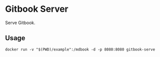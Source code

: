 # Gitbook Server

Serve Gitbook.

## Usage
```
docker run -v "$(PWD)/example":/mdbook -d -p 8080:8080 gitbook-serve
```
